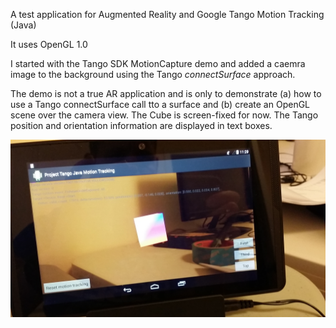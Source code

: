 A test application for Augmented Reality and Google Tango Motion Tracking (Java)

It uses OpenGL 1.0

I started with the Tango SDK MotionCapture demo and added a caemra image to the background using the Tango *connectSurface* approach.

The demo is not a true AR application and is only to demonstrate (a) how to use a Tango connectSurface call tto a surface and (b) create an OpenGL scene over the camera view.  The Cube is screen-fixed for now.  The Tango position and orientation information are displayed in text boxes.

![ScreenShot](screenshot.jpg)
